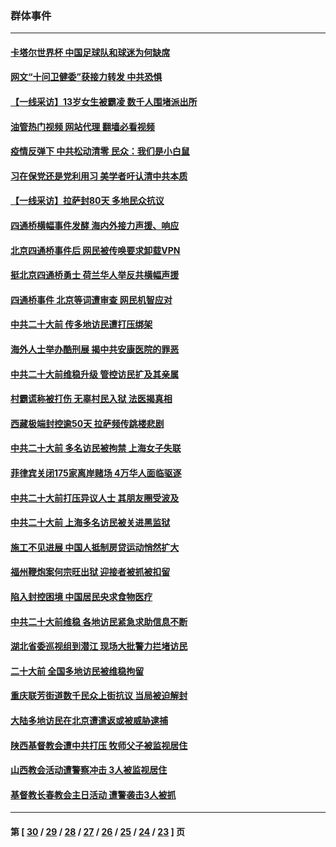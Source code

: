 ### 群体事件
---
#### [卡塔尔世界杯 中国足球队和球迷为何缺席](../../pages/ncid279/n13872447.md?11260045) 
#### [网文“十问卫健委”获接力转发 中共恐惧](../../pages/ncid279/n13871038.md?11260045) 
#### [【一线采访】13岁女生被霸凌 数千人围堵派出所](../../pages/ncid279/n13870140.md?11260045) 
#### [油管热门视频 网站代理 翻墙必看视频](http://138.2.39.72:81/youtube.html?epic-marker?11260045)
#### [疫情反弹下 中共松动清零 民众：我们是小白鼠](../../pages/ncid279/n13869278.md?11260045) 
#### [习在保党还是党利用习 美学者吁认清中共本质](../../pages/ncid279/n13857367.md?11260045) 
#### [【一线采访】拉萨封80天 多地民众抗议](../../pages/ncid279/n13853861.md?11260045) 
#### [四通桥横幅事件发酵 海内外接力声援、响应](../../pages/ncid279/n13849373.md?11260045) 
#### [北京四通桥事件后 网民被传唤要求卸载VPN](../../pages/ncid279/n13847833.md?11260045) 
#### [挺北京四通桥勇士 荷兰华人举反共横幅声援](../../pages/ncid279/n13846812.md?11260045) 
#### [四通桥事件 北京等词遭审查 网民机智应对](../../pages/ncid279/n13845578.md?11260045) 
#### [中共二十大前 传多地访民遭打压绑架](../../pages/ncid279/n13843740.md?11260045) 
#### [海外人士举办酷刑展 揭中共安康医院的罪恶](../../pages/ncid279/n13842499.md?11260045) 
#### [中共二十大前维稳升级 管控访民扩及其亲属](../../pages/ncid279/n13842240.md?11260045) 
#### [村霸谎称被打伤 无辜村民入狱 法医揭真相](../../pages/ncid279/n13838149.md?11260045) 
#### [西藏极端封控逾50天 拉萨频传跳楼悲剧](../../pages/ncid279/n13836551.md?11260045) 
#### [中共二十大前 多名访民被拘禁 上海女子失联](../../pages/ncid279/n13834363.md?11260045) 
#### [菲律宾关闭175家离岸赌场 4万华人面临驱逐](../../pages/ncid279/n13833169.md?11260045) 
#### [中共二十大前打压异议人士 其朋友圈受波及](../../pages/ncid279/n13833136.md?11260045) 
#### [中共二十大前 上海多名访民被关进黑监狱](../../pages/ncid279/n13829500.md?11260045) 
#### [施工不见进展 中国人抵制房贷运动悄然扩大](../../pages/ncid279/n13828435.md?11260045) 
#### [福州鞭炮案何宗旺出狱 迎接者被抓被扣留](../../pages/ncid279/n13824304.md?11260045) 
#### [陷入封控困境 中国居民央求食物医疗](../../pages/ncid279/n13823589.md?11260045) 
#### [中共二十大前维稳 各地访民紧急求助信息不断](../../pages/ncid279/n13822888.md?11260045) 
#### [湖北省委巡视组到潜江 现场大批警力拦堵访民](../../pages/ncid279/n13820243.md?11260045) 
#### [二十大前 全国多地访民被维稳拘留](../../pages/ncid279/n13819431.md?11260045) 
#### [重庆联芳街道数千民众上街抗议 当局被迫解封](../../pages/ncid279/n13812220.md?11260045) 
#### [大陆多地访民在北京遭遣返或被威胁逮捕](../../pages/ncid279/n13812104.md?11260045) 
#### [陕西基督教会遭中共打压 牧师父子被监视居住](../../pages/ncid279/n13811611.md?11260045) 
#### [山西教会活动遭警察冲击 3人被监视居住](../../pages/ncid279/n13808966.md?11260045) 
#### [基督教长春教会主日活动 遭警袭击3人被抓](../../pages/ncid279/n13806935.md?11260045) 

---
#### 第 [ [30](./30.md?11260045) / [29](./29.md?11260045) / [28](./28.md?11260045) / [27](./27.md?11260045) / [26](./26.md?11260045) / [25](./25.md?11260045) / [24](./24.md?11260045) / [23](./23.md?11260045) ] 页
